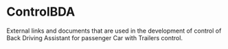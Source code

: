 ﻿# ControlBDA
External links and documents that are used in the development of control of Back Driving Assistant for passenger Car with Trailers control.
